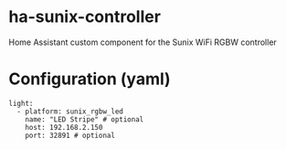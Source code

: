 # ha-sunix-controller
Home Assistant custom component for the Sunix WiFi RGBW controller

# Configuration (yaml)

    light:
      - platform: sunix_rgbw_led
        name: "LED Stripe" # optional
        host: 192.168.2.150
        port: 32891 # optional
        
  
